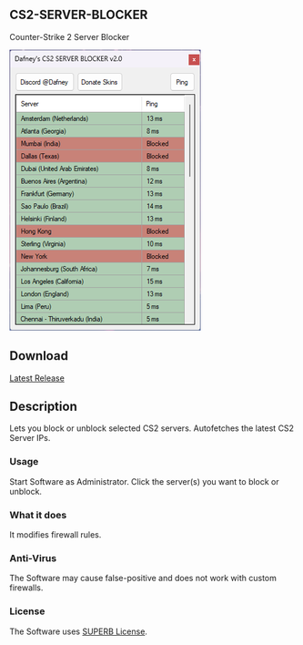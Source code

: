 ## CS2-SERVER-BLOCKER
Counter-Strike 2 Server Blocker

![GitHub Logo](example.png)

## Download

[Latest Release](https://github.com/Dafneys/CS2-SERVER-BLOCKER/releases/download/v3.0.n/CS2-SERVER-BLOCKER-v3.0.n.rar)


## Description
Lets you block or unblock selected CS2 servers.
Autofetches the latest CS2 Server IPs.

### Usage
Start Software as Administrator. Click the server(s) you want to block or unblock.

### What it does
It modifies firewall rules.

### Anti-Virus
The Software may cause false-positive and does not work with custom firewalls.

### License
The Software uses [SUPERB License](LICENSE.txt). 

